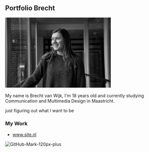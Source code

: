 ## Portfolio Brecht




<img src="images/1d4e2d67-0032-4a1d-87b7-25d268e50e2d.JPG" width=340>


My name is Brecht van Wijk, I'm 18 years old and currently studying Communication and Multimedia Design in Maastricht.

just figuring out what I want to be

### My Work

- www.site.nl

![GitHub-Mark-120px-plus](https://user-images.githubusercontent.com/55406850/82806028-4e512080-9e85-11ea-952a-39d07361285e.png)
